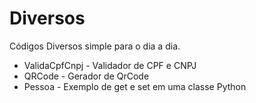 # Diversos

Códigos Diversos simple para o dia a dia.

* ValidaCpfCnpj - Validador de CPF e CNPJ
* QRCode - Gerador de QrCode
* Pessoa - Exemplo de get e set em uma classe Python
